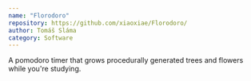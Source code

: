```yaml
---
name: "Florodoro"
repository: https://github.com/xiaoxiae/Florodoro/
author: Tomáš Sláma
category: Software
---
```


A pomodoro timer that grows procedurally generated trees and flowers while you're studying.
